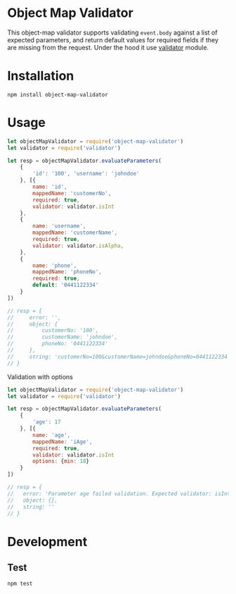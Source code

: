 # Object Map Validator

This object-map validator supports validating `event.body` against a list of expected parameters, and return default values for required fields if they are missing from the request. Under the hood it use [validator](https://www.npmjs.com/package/validator) module.

# Installation

```
npm install object-map-validator
```

# Usage

```javascript
let objectMapValidator = require('object-map-validator')
let validator = require('validator')

let resp = objectMapValidator.evaluateParameters(
    {
        'id': '100', 'username': 'johndoe'
    }, [{
        name: 'id',
        mappedName: 'customerNo',
        required: true,
        validator: validator.isInt
    },
    {
        name: 'username',
        mappedName: 'customerName',
        required: true,
        validator: validator.isAlpha,
    },
    {
        name: 'phone',
        mappedName: 'phoneNo',
        required: true,
        default: '0441122334'
    }
])

// resp = { 
//     error: '',
//     object: { 
//         customerNo: '100',
//         customerName: 'johndoe',
//         phoneNo: '0441122334' 
//     },
//     string: 'customerNo=100&customerName=johndoe&phoneNo=0441122334' 
// }
```

Validation with options

```javascript
let objectMapValidator = require('object-map-validator')
let validator = require('validator')

let resp = objectMapValidator.evaluateParameters(
    {
        'age': 17
    }, [{
        name: 'age',
        mappedName: 'iAge',
        required: true,
        validator: validator.isInt
        options: {min: 18}
    }
])

// resp = { 
//   error: 'Parameter age failed validation. Expected validator: isInt with options: {"min":18}',
//   object: {},
//   string: '' 
// }

```

# Development

## Test

```
npm test
```